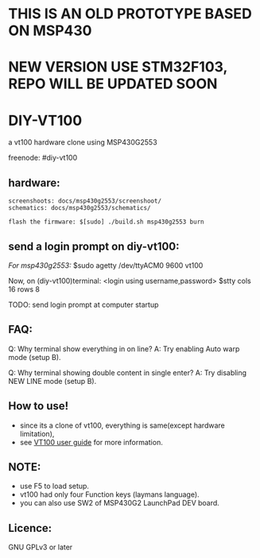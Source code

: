 # **THIS IS AN OLD PROTOTYPE BASED ON MSP430**
# **NEW VERSION USE STM32F103, REPO WILL BE UPDATED SOON**

DIY-VT100
=========

a vt100 hardware clone using MSP430G2553

freenode: #diy-vt100

hardware:
---------
	screenshoots: docs/msp430g2553/screenshoot/
	schematics: docs/msp430g2553/schematics/
	
	flash the firmware: $[sudo] ./build.sh msp430g2553 burn

send a login prompt on diy-vt100:
---------------------------------
*For msp430g2553:*
	$sudo agetty /dev/ttyACM0 9600 vt100
	<sudo part>

Now, on (diy-vt100)terminal:
	<login using username,password>
	$stty cols 16 rows 8

TODO: send login prompt at computer startup

FAQ:
---
Q: Why terminal show everything in on line?
A: Try enabling Auto warp mode (setup B).

Q: Why terminal showing double content in single enter?
A: Try disabling NEW LINE mode (setup B).

How to use!
-----------
* since its a clone of vt100, everything is same(except hardware limitation),
* see [VT100 user guide](http://www.vt100.net/docs/vt100-ug/chapter1.html) for more information.

NOTE:
-----
* use F5 to load setup.
* vt100 had only four Function keys (laymans language).
* you can also use SW2 of MSP430G2 LaunchPad DEV board.

Licence:
--------
GNU GPLv3 or later
